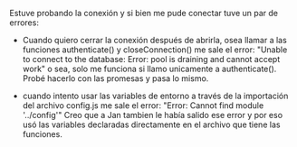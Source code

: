 Estuve probando la conexión y si bien me pude conectar tuve un par de errores:

- Cuando quiero cerrar la conexión después de abrirla, osea llamar a las funciones authenticate() y closeConnection() me sale el error: "Unable to connect to the database:  Error: pool is draining and cannot accept work" o sea, solo me funciona si llamo unicamente a authenticate(). Probé hacerlo con las promesas y pasa lo mismo.

- cuando intento usar las variables de entorno a través de la importación del archivo config.js me sale el error: "Error: Cannot find module '../config'" Creo que a Jan tambien le había salido ese error y por eso usó las variables declaradas directamente en el archivo que tiene las funciones.
